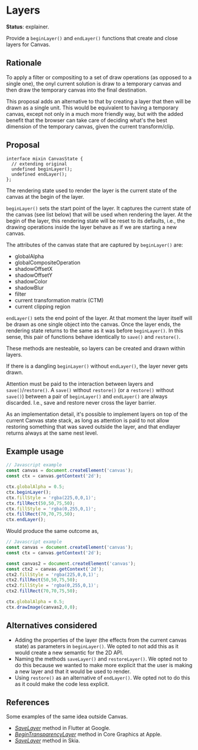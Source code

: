 Layers
======
**Status**: explainer.

Provide a `beginLayer()` and `endLayer()` functions that create and close layers for Canvas.


Rationale
---------

To apply a filter or compositing to a set of draw operations (as opposed
to a single one), the onyl current solution is draw to a temporary canvas
and then draw the temporary canvas into the final destination.

This proposal adds an alternative to that by creating a layer that then will be drawn as a single unit. This would be equivalent to having a
temporary canvas, except not only in a much more friendly way, but with the added benefit that the browser can take care of deciding what's the best dimension of the temporary canvas, given the current transform/clip.


Proposal
--------

```webidl
interface mixin CanvasState {
  // extending original
  undefined beginLayer();
  undefined endLayer();
};
```
The rendering state used to render the layer is the current state of the canvas at the
begin of the layer.

`beginLayer()` sets the start point of the layer. It captures the current state of the canvas (see list below) that will be used when rendering the layer. At the begin of the layer, this rendering state will be reset to its defaults, i.e., the drawing operations inside the layer behave as if we are starting a new canvas.

The attributes of the canvas state that are captured by `beginLayer()` are:
- globalAlpha
- globalCompositeOperation
- shadowOffsetX
- shadowOffsetY
- shadowColor
- shadowBlur
- filter
- current transformation matrix (CTM)
- current clipping region


`endLayer()` sets the end point of the layer. At that moment the layer itself will be drawn as one single object into the canvas. Once the layer ends, the rendering state returns to the same as it was before `beginLayer()`. In this sense, this pair of functions behave identically to `save()` and `restore()`.

These methods are nesteable, so layers can be created and drawn within layers.

If there is a dangling `beginLayer()` without `endLayer()`, the layer never gets drawn.

Attention must be paid to the interaction between layers and `save()`/`restore()`. A `save()` without `restore()` (or a `restore()` without `save()`) between a pair of `beginLayer()` and `endLayer()` are always discarded. I.e., save and restore never cross the layer barrier.

As an implementation detail, it's possible to implement layers on top of the current Canvas state stack, as long as attention is paid to not allow restoring something that was saved outside the layer, and that endlayer returns always at the same nest level.



Example usage
-------------

```js
// Javascript example
const canvas = document.createElement('canvas');
const ctx = canvas.getContext('2d');

ctx.globalAlpha = 0.5; 
ctx.beginLayer();
ctx.fillStyle = 'rgba(225,0,0,1)';
ctx.fillRect(50,50,75,50);
ctx.fillStyle = 'rgba(0,255,0,1)';
ctx.fillRect(70,70,75,50);
ctx.endLayer();
```

Would produce the same outcome as,


```js
// Javascript example
const canvas = document.createElement('canvas');
const ctx = canvas.getContext('2d');

const canvas2 = document.createElement('canvas');
const ctx2 = canvas.getContext('2d');
ctx2.fillStyle = 'rgba(225,0,0,1)';
ctx2.fillRect(50,50,75,50);
ctx2.fillStyle = 'rgba(0,255,0,1)';
ctx2.fillRect(70,70,75,50);

ctx.globalAlpha = 0.5; 
ctx.drawImage(canvas2,0,0);
```

Alternatives considered
-----------------------

- Adding the properties of the layer (the effects from the current canvas state) as parameters in `beginLayer()`. We opted to not add this as it would create a new semantic for the 2D API.
- Naming the methods `saveLayer()` and `restoreLayer()`. We opted not to do this because we wanted to make more explicit that the user is making a new layer and that it would be used to render.
- Using `restore()` as an alternative of `endLayer()`. We opted not to do this as it could make the code less explicit.


References
----------

Some examples of the same idea outside Canvas.
- [*SaveLayer*](https://api.flutter.dev/flutter/dart-ui/Canvas/saveLayer.html) method in Flutter at Google.
- [*BeginTransparencyLayer*](https://developer.apple.com/documentation/coregraphics/cgcontext/1456011-begintransparencylayer) method in Core Graphics at Apple.
- [*SaveLayer*](https://api.skia.org/classSkCanvas.html) method in Skia.
